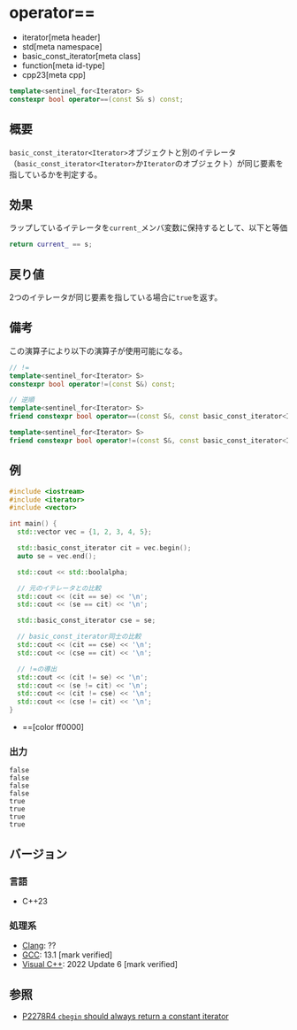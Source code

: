 # operator==
* iterator[meta header]
* std[meta namespace]
* basic_const_iterator[meta class]
* function[meta id-type]
* cpp23[meta cpp]

```cpp
template<sentinel_for<Iterator> S>
constexpr bool operator==(const S& s) const;
```

## 概要

`basic_const_iterator<Iterator>`オブジェクトと別のイテレータ（`basic_const_iterator<Iterator>`か`Iterator`のオブジェクト）が同じ要素を指しているかを判定する。

## 効果

ラップしているイテレータを`current_`メンバ変数に保持するとして、以下と等価

```cpp
return current_ == s;
```

## 戻り値

2つのイテレータが同じ要素を指している場合に`true`を返す。


## 備考

この演算子により以下の演算子が使用可能になる。

```cpp
// !=
template<sentinel_for<Iterator> S>
constexpr bool operator!=(const S&) const;

// 逆順
template<sentinel_for<Iterator> S>
friend constexpr bool operator==(const S&, const basic_const_iterator<Iterator>&);

template<sentinel_for<Iterator> S>
friend constexpr bool operator!=(const S&, const basic_const_iterator<Iterator>&);
```

## 例
```cpp example
#include <iostream>
#include <iterator>
#include <vector>

int main() {
  std::vector vec = {1, 2, 3, 4, 5};

  std::basic_const_iterator cit = vec.begin();
  auto se = vec.end();

  std::cout << std::boolalpha;

  // 元のイテレータとの比較
  std::cout << (cit == se) << '\n';
  std::cout << (se == cit) << '\n';

  std::basic_const_iterator cse = se;

  // basic_const_iterator同士の比較
  std::cout << (cit == cse) << '\n';
  std::cout << (cse == cit) << '\n';

  // !=の導出
  std::cout << (cit != se) << '\n';
  std::cout << (se != cit) << '\n';
  std::cout << (cit != cse) << '\n';
  std::cout << (cse != cit) << '\n';
}
```
* ==[color ff0000]

### 出力
```
false
false
false
false
true
true
true
true
```

## バージョン
### 言語
- C++23

### 処理系
- [Clang](/implementation.md#clang): ??
- [GCC](/implementation.md#gcc): 13.1 [mark verified]
- [Visual C++](/implementation.md#visual_cpp): 2022 Update 6 [mark verified]

## 参照

- [P2278R4 `cbegin` should always return a constant iterator](https://www.open-std.org/jtc1/sc22/wg21/docs/papers/2022/p2278r4.html)
